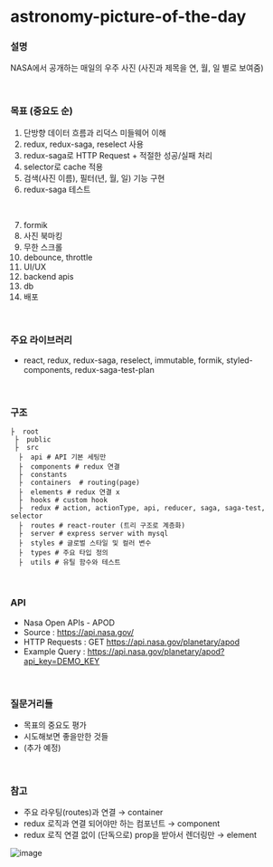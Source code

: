 # astronomy-picture-of-the-day

### 설명
 NASA에서 공개하는 매일의 우주 사진 (사진과 제목을 연, 월, 일 별로 보여줌)
 
<br>
 
### 목표 (중요도 순)
1. 단방향 데이터 흐름과 리덕스 미들웨어 이해
2. redux, redux-saga, reselect 사용
3. redux-saga로 HTTP Request + 적절한 성공/실패 처리 
4. selector로 cache 적용
5. 검색(사진 이름), 필터(년, 월, 일) 기능 구현
6. redux-saga 테스트
<br>

7. formik
8. 사진 북마킹
9. 무한 스크롤
10. debounce, throttle
11. UI/UX
12. backend apis
13. db
14. 배포

<br>
 
### 주요 라이브러리
- react, redux, redux-saga, reselect, immutable, formik, styled-components, redux-saga-test-plan 
<br>
 
### 구조
```
├  root
 ├  public  
 ├  src  
  ├  api # API 기본 세팅만
  ├  components # redux 연결
  ├  constants 
  ├  containers  # routing(page)
  ├  elements # redux 연결 x
  ├  hooks # custom hook
  ├  redux # action, actionType, api, reducer, saga, saga-test, selector
  ├  routes # react-router (트리 구조로 계층화)
  ├  server # express server with mysql
  ├  styles # 글로벌 스타일 및 컬러 변수
  ├  types # 주요 타입 정의
  ├  utils # 유틸 함수와 테스트
```
<br>
 
### API
- Nasa Open APIs - APOD
- Source : https://api.nasa.gov/
- HTTP Requests : GET https://api.nasa.gov/planetary/apod
- Example Query : https://api.nasa.gov/planetary/apod?api_key=DEMO_KEY
<br>
 
### 질문거리들
- 목표의 중요도 평가
- 시도해보면 좋을만한 것들
- (추가 예정)
<br>
 
### 참고
- 주요 라우팅(routes)과 연결 → container
- redux 로직과 연결 되어야만 하는 컴포넌트 → component
- redux 로직 연결 없이 (단독으로) prop을 받아서 렌더링만 → element

![image](https://user-images.githubusercontent.com/34447105/105371388-ecc99780-5c47-11eb-8f73-f712ad34e1d7.png)
